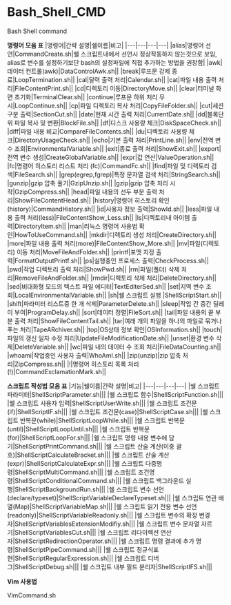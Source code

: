 # Bash_Shell_CMD
Bash Shell command

**명령어 모음 표**
|명령어|간략 설명|쉘이름|비고|
|---|---|---|---|
|alias|명령어 선언|CommandCreate.sh|쉘 스크립트내에서 선언시 정상작동하지 않는것으로 보임, alias로 변수를 설정하기보단 bash의 설정파일에 직접 추가하는 방법을 권장함|
|awk|데이터 컨트롤(awk)|DataControlAwk.sh||
|break|루프문 강제 종료|LoopTermination.sh||
|cal|달력 출력 처리|Calendar.sh||
|cat|파일 내용 출력 처리|FileContentPrint.sh||
|cd|디렉토리 이동|DirectoryMove.sh||
|clear|터미널 화면 초기화|TerminalClear.sh||
|continue|루프문 하위 처리 무시|LoopContinue.sh||
|cp|파일 디렉토리 복사 처리|CopyFileFolder.sh||
|cut|세션 구분 출력|SectionCut.sh||
|date|현재 시간 출력 처리|CurrentDate.sh||
|dd|블록단위 파일 복사 및 변환|BlockFile.sh||
|df|디스크 사용량 체크|DiskSpaceCheck.sh||
|diff|파일 내용 비교|CompareFileContents.sh||
|du|디렉토리 사용량 체크|DirectoryUsageCheck.sh||
|echo|기본 출력 처리|PrintLine.sh||
|env|전역 변수 조회|EnvironmentalVariable.sh||
|exit|종료 출력 처리|ShowExit.sh||
|export|전역 변수 생성|CreateGlobalVariable.sh||
|expr|값 연산|ValueOperation.sh||
|fc|명령어 히스토리 리스트 처리 (fc)|CommandFc.sh||
|find|파일 및 디렉토리 검색|FileSearch.sh||
|grep(egrep,fgrep)|특정 문자열 검색 처리|StringSearch.sh||
|gunzip|gzip 압축 풀기|GzipUnzip.sh||
|gzip|gzip 압축 처리 시작|GzipCompress.sh||
|head|파일 내용의 선두 부분 출력 처리|ShowFileContentHead.sh||
|history|명령어 히스토리 확인 (history)|CommandHistory.sh||
|id|사용자 정보 출력|ShowId.sh||
|less|파일 내용 출력 처리(less)|FileContentShow_Less.sh||
|ls|디렉토리내 아이템 출력|DirectoryItem.sh||
|man|리눅스 명령어 사용법 확인|HowToUseCommand.sh||
|mkdir|디렉토리 생성 처리|CreateDirectory.sh||
|more|파일 내용 출력 처리(more)|FileContentShow_More.sh||
|mv|파일(디렉토리) 이동 처리|MoveFileAndFolder.sh||
|printf|포멧 지정 출력|FormatOutputPrintf.sh||
|ps|실행중인 프로세스 출력|CheckProcess.sh||
|pwd|작업 디렉토리 출력 처리|ShowPwd.sh||
|rm|파일(폴더) 삭제 처리|RemoveFileAndFolder.sh||
|rmdir|디렉토리 삭제 처리|DeleteDirectory.sh||
|sed|비대화형 모드의 텍스트 파일 에디터|TextEditerSed.sh||
|set|지역 변수 조회|LocalEnvironmentalVariable.sh||
|sh|쉘 스크립트 실행 |ShellScriptStart.sh||
|shift|파라미터 리스트중 한 개 삭제|ParameterDelete.sh||
|sleep|작업 간 중간 딜레이 부여|ProgramDelay.sh||
|sort|데이터 정렬|FileSort.sh||
|tail|파일 내용의 끝 부분 출력 처리|ShowFileContentTail.sh||
|tar|여래 개의 파일을 하나의 파일로 묶거나 푸는 처리|TapeARchiver.sh||
|top|OS상태 정보 확인|OSInformation.sh||
|touch|파일의 갱신 일자 수정 처리|UpdateFileModificationDate.sh||
|unset|환경 변수 삭제|DeleteVariable.sh||
|wc|파일 내의 데이터 수 조회 처리|FileDataCounting.sh||
|whoami|작업중인 사용자 출력|WhoAmI.sh||
|zip(unzip)|zip 압축 처리|ZipCompress.sh||
|!|명령어 히스토리 목록 처리 (!)|CommandExclamationMark.sh||

**스크립트 작성법 모음 표**
|기능|쉘이름|간략 설명|비고|
|---|---|---|---|
|쉘 스크립트 파라미터|ShellScriptParameter.sh|||
|쉘 스크립트 함수|ShellScriptFunction.sh|||
|쉘 스크립트 사용자 입력|ShellScriptUserWrite.sh|||
|쉘 스크립트 조건문(if)|ShellScriptIF.sh|||
|쉘 스크립트 조건문(case)|ShellScriptCase.sh|||
|쉘 스크립트 반복문(while)|ShellScriptLoopWhile.sh|||
|쉘 스크립트 반복문(until)|ShellScriptLoopUntil.sh|||
|쉘 스크립트 반복문(for)|ShellScriptLoopFor.sh|||
|쉘 스크립트 명령 내용 변수에 담기|ShellScriptPrintCommand.sh|||
|쉘 스크립트 산술 계산(이중 괄호)|ShellScriptCalculateBracket.sh|||
|쉘 스크립트 산술 계산(expr)|ShellScriptCalculateExpr.sh|||
|쉘 스크립트 다중명령|ShellScriptMultiCommand.sh|||
|쉘 스크립트 조건명령|ShellScriptConditionalCommand.sh|||
|쉘 스크립트 백그라운드 실행|ShellScriptBackgroundRun.sh|||
|쉘 스크립트 변수 선언(declare/typeset)|ShellScriptVariableDeclareTypeset.sh|||
|쉘 스크립트 연관 배열(Map)|ShellScriptVariableMap.sh|||
|쉘 스크립트 읽기 전용 변수 선언(readonly)|ShellScriptVariableReadonly.sh|||
|쉘 스크립트 변수의 확장 변경자|ShellScriptVariablesExtensionModifiy.sh|||
|쉘 스크립트 변수 문자열 자르기|ShellScriptVariablesCut.sh|||
|쉘 스크립트 리다이렉션 연산자|ShellScriptRedirectionOperator.sh|||
|쉘 스크립트 명령 결과에 추가 명령|ShellScriptPipeCommand.sh|||
|쉘 스크립트 정규식표현|ShellScriptRegularExpression.sh|||
|쉘 스크립트 디버그|ShellScriptDebug.sh|||
|쉘 스크립트 내부 필드 분리자|ShellScriptIFS.sh|||

**Vim 사용법**

VimCommand.sh